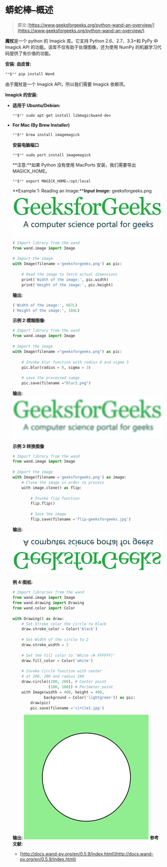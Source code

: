 # 蟒蛇棒–概述

> 原文:[https://www.geeksforgeeks.org/python-wand-an-overview/](https://www.geeksforgeeks.org/python-wand-an-overview/)

**魔杖**是一个 python 的 Imagick 库。它支持 Python 2.6、2.7、3.3+和 PyPy 中 Imagick API 的功能。该库不仅有助于处理图像，还为使用 NumPy 的机器学习代码提供了有价值的功能。

**安装:**
**由皮普:**

```py
**$** pip install Wand
```

由于魔杖是一个 Imagick API，所以我们需要 Imagick 依赖项。

**Imagick 的安装:**

*   **适用于 Ubuntu/Debian:**

    ```py
    **$** sudo apt-get install libmagickwand-dev
    ```

*   **For Mac (By Brew Installer)**

    ```py
    **$** brew install imagemagick
    ```

    **安装电脑端口**

    ```py
    **$** sudo port install imagemagick
    ```

    **注意:**如果 Python 没有使用 MacPorts 安装，我们需要导出 MAGICK_HOME。

    ```py
    **$** export MAGICK_HOME=/opt/local
    ```

    **Example 1: Reading an Image:*****Input Image:*** geeksforgeeks.png![geeksforgeeks](img/e7e47360b64ac26b3962b0da3bec1fef.png)

    ```py
    # Import library from the wand
    from wand.image import Image

    # Import the image
    with Image(filename ='geeksforgeeks.png') as pic:

        # Read the image to fetch actual dimensions
        print('Width of the image:', pic.width)
        print('Height of the image:', pic.height)
    ```

    **输出:**

    ```py
    ('Width of the image:', 667L)
    ('Height of the image:', 184L)

    ```

    **示例 2:模糊图像:**

    ```py
    # Import library from the wand 
    from wand.image import Image

    # Import the image
    with Image(filename ="geeksforgeeks.png") as pic:

        # Invoke blur function with radius 0 and sigma 3
        pic.blur(radius = 0, sigma = 3)

        # save the processed iamge
        pic.save(filename ="blur1.png")
    ```

    **输出:**
    ![blur-geeksforgeeks-pyhton](img/c1f90e616a54447109ae9500b2906ca0.png)

    **示例 3:转换图像**

    ```py
    # Import library from the wand
    from wand.image import Image

    # Import the image
    with Image(filename ='geeksforgeeks.png') as image:
        # Clone the image in order to process
        with image.clone() as flip:

            # Invoke flip function
            flip.flip()

            # Save the image
            flip.save(filename ='flip-geeksforgeeks.jpg')
    ```

    **输出:**
    ![flip-geeksforgeeks](img/6d2666efe3496c862291ffa0ff147ec0.png)

    **例 4:图纸:**

    ```py
    # Import libraries from the wand  
    from wand.image import Image
    from wand.drawing import Drawing
    from wand.color import Color

    with Drawing() as draw:
        # Set Stroke color the circle to black
        draw.stroke_color = Color('black')

        # Set Width of the circlw to 2 
        draw.stroke_width = 2

        # Set the fill color to 'White (# FFFFFF)'
        draw.fill_color = Color('white')

        # Invoke Circle function with center 
        # at 200, 200 and radius 100
        draw.circle((200, 200), # Center point
                    (100, 100)) # Perimeter point
        with Image(width = 400, height = 400, 
                  background = Color('lightgreen')) as pic:
            draw(pic)
            pic.save(filename ='circle1.jpg')
    ```

    **输出:**
    ![circle](img/a7f7fbebdf839185ac00a28b3a95c683.png)
    **参考文献:**

    *   [http://docs.wand-py.org/en/0.5.9/index.html](http://docs.wand-py.org/en/0.5.9/index.html)